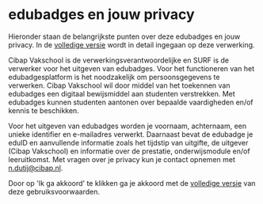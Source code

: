 # edubadges en jouw privacy

Hieronder staan de belangrijkste punten over deze edubadges en jouw privacy. In de [volledige versie](https://raw.githubusercontent.com/edubadges/privacy/master/mbo/cibap-vakschool/edubadges-formal-text-nl.md) wordt in detail ingegaan op deze verwerking.

Cibap Vakschool is de verwerkingsverantwoordelijke en SURF is de verwerker voor het uitgeven van edubadges. Voor het functioneren van het edubadgesplatform is het noodzakelijk om persoonsgegevens te verwerken. Cibap Vakschool wil door middel van het toekennen van edubadges een digitaal bewijsmiddel aan studenten verstrekken. Met edubadges kunnen studenten aantonen over bepaalde vaardigheden en/of kennis te beschikken.

Voor het uitgeven van edubadges worden je voornaam, achternaam, een unieke identifier en e-mailadres verwerkt. Daarnaast bevat de edubadge je eduID en aanvullende informatie zoals het tijdstip van uitgifte, de uitgever (Cibap Vakschool) en informatie over de prestatie, onderwijsmodule en/of leeruitkomst. Met vragen over je privacy kun je contact opnemen met [n.dutij@cibap.nl](mailto:n.dutij@cibap.nl).

Door op 'Ik ga akkoord' te klikken ga je akkoord met de [volledige versie](https://raw.githubusercontent.com/edubadges/privacy/master/mbo/cibap-vakschool/edubadges-formal-text-nl.md) van deze gebruiksvoorwaarden.
